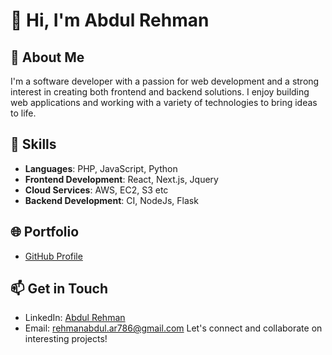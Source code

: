 # 👋 Hi, I'm Abdul Rehman

## 👀 About Me

I'm a software developer with a passion for web development and a strong interest in creating both frontend and backend solutions. I enjoy building web applications and working with a variety of technologies to bring ideas to life.

## 💼 Skills

- **Languages**: PHP, JavaScript, Python
- **Frontend Development**: React, Next.js, Jquery
- **Cloud Services**: AWS, EC2, S3 etc
- **Backend Development**: CI, NodeJs, Flask
## 🌐 Portfolio

- [GitHub Profile](https://github.com/abdulrehman043)

## 📫 Get in Touch

- LinkedIn: [Abdul Rehman](https://www.linkedin.com/in/abdulrehman043)
- Email: rehmanabdul.ar786@gmail.com
Let's connect and collaborate on interesting projects!
